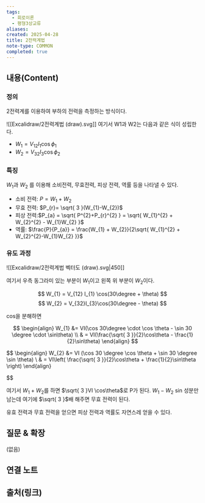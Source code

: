 ```yaml
---
tags:
  - 회로이론
  - 평형3상교류
aliases: 
created: 2025-04-28
title: 2전력계법
note-type: COMMON
completed: true
---
```


## 내용(Content)

### 정의

2전력계를 이용하여 부하의 전력을 측정하는 방식이다.

![[Excalidraw/2전력계법 (draw).svg]]
여기서 W1과 W2는 다음과 같은 식이 성립한다.
- $W_{1} = V_{12}I_{1} \cos \phi_{1}$
- $W_{2} = V_{32}I_{3}\cos \phi_{2}$

### 특징

$W_{1}$과 $W_{2}$ 를 이용해 소비전력, 무효전력, 피상 전력, 역률 등을 나타낼 수 있다.

- 소비 전력: $P = W_{1} + W_{2}$
- 무효 전력: $P_{r}= \sqrt{ 3 }(W_{1}-W_{2})$
- 피상 전력:$P_{a} = \sqrt{ P^{2}+P_{r}^{2} } = \sqrt{ W_{1}^{2} + W_{2}^{2} - W_{1}W_{2} }$ 
- 역률: $\frac{P}{P_{a}} = \frac{W_{1} + W_{2}}{2\sqrt{ W_{1}^{2} + W_{2}^{2}-W_{1}W_{2} }}$

### 유도 과정

![[Excalidraw/2전력계법 벡터도 (draw).svg|450]]

여기서 우측 동그라미 있는 부분이 $W_{1}$이고 왼쪽 위 부분이 $W_{2}$이다.

$$
W_{1} = V_{12} I_{1} \cos(30\degree + \theta)
$$
$$
W_{2} = V_{32}I_{3}\cos(30\degree - \theta)
$$

cos을 분해하면

$$
\begin{align}
W_{1} &= VI(\cos 30\degree \cdot \cos \theta - \sin 30 \degree \cdot \sin\theta) \\
 & = VI(\frac{\sqrt{ 3 }}{2}\cos\theta - \frac{1}{2}\sin\theta)
\end{align}
$$

$$
\begin{align}
W_{2} &= VI (\cos 30 \degree \cos \theta + \sin 30 \degree \sin \theta)  \\
 & = VI\left( \frac{\sqrt{ 3 }}{2}\cos\theta + \frac{1}{2}\sin\theta \right)
\end{align}

$$

여기서 $W_{1}+W_{2}$를 하면 $\sqrt{ 3 }VI \cos\theta$로 P가 된다. $W_{1}-W_{2}$ sin 성분만 남는데 여기에 $\sqrt{ 3 }$배 해주면 무효 전력이 된다.

유효 전력과 무효 전력을 얻으면 피상 전력과 역률도 자연스레 얻을 수 있다.

## 질문 & 확장

(없음)

## 연결 노트

## 출처(링크)

